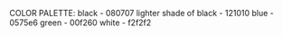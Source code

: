 COLOR PALETTE:
black - 080707
lighter shade of black - 121010
blue - 0575e6
green - 00f260
white - f2f2f2
